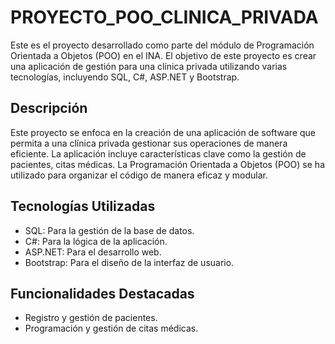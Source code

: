 # PROYECTO_POO_CLINICA_PRIVADA

Este es el proyecto desarrollado como parte del módulo de Programación Orientada a Objetos (POO) en el INA. El objetivo de este proyecto es crear una aplicación de gestión para una clínica privada utilizando varias tecnologías, incluyendo SQL, C#, ASP.NET y Bootstrap.

## Descripción

Este proyecto se enfoca en la creación de una aplicación de software que permita a una clínica privada gestionar sus operaciones de manera eficiente. La aplicación incluye características clave como la gestión de pacientes, citas médicas. La Programación Orientada a Objetos (POO) se ha utilizado para organizar el código de manera eficaz y modular.

## Tecnologías Utilizadas

- SQL: Para la gestión de la base de datos.
- C#: Para la lógica de la aplicación.
- ASP.NET: Para el desarrollo web.
- Bootstrap: Para el diseño de la interfaz de usuario.

## Funcionalidades Destacadas

- Registro y gestión de pacientes.
- Programación y gestión de citas médicas.
  
